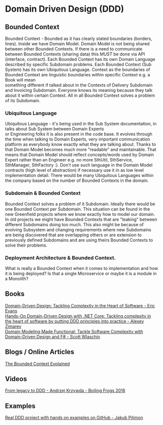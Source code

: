 # Domain Driven Design (DDD) 

## Bounded Context
Bounded Context - Bounded as it has clearly stated boundaries \(borders, lines\). Inside we have Domain Model.
Domain Model is not being shared between other Bounded Contexts. If there is a need to communicate between Bounded 
Contexts (sharing data) this *MUST* be done via API \(interface, contract\). Each Bounded Context has its own Domain
Language described by specific Subdomain problems. Each Bounded Context (Sub System) has its own Ubiquitous Language.
Context as the boundaries of Bounded Context are linguistic boundaries within specific Context e.g. a Book will mean  
something different if talked about in the Contexts of Delivery Subdomain and Invoicing Subdomain. Everyone knows its 
meaning because they talk about it within certain Context. All in all Bounded Context solves a problem of its Subdomain.

### Ubiquitous Language
Ubiquitous Language - it's being used in the Sub System documentation, in talks about Sub System between Domain Experts  
or Engineering folks it is also present in the code base. It evolves through the time when talking to Domain Experts, 
very important communication platform as everybody know exactly what they are talking about. Thanks to that Domain Model
becomes much more "readable" and maintainable. That means that Domain Model should reflect concepts/words used by 
Domain Expert rather than an Engineer e.g. no more SthUtil, SthService, SthManager, SthFactory :). Don't use such
language in the Domain Model contracts \(high level of abstraction\) if necessary use it in as low level implementation
detail.
There would be many Ubiquitous Languages within the company based on the number of Bounded Contexts in the domain.

### Subdomain & Bounded Context
Bounded Context solves a problem of it Subdomain. Ideally there would be one Bounded Context per Subdomain. 
This situation can be found in the new Greenfield projects where we know exactly how to model our domain.
In old projects we might have Bounded Contexts that are "leaking" between different Subdomains doing too much. 
This also might be because of evolving Subsystem and changing requirements where new Subdomains are being discovered
that are overlapping others or are extension to previously defined Subdomains and are using theirs Bounded Contexts
to solve their problems.

### Deployment Architecture & Bounded Context.
What is really a Bounded Context when it comes to implementation and how it is being deployed? Is that a single 
Microservice or maybe it is a module in a Monolith? 

## Books
[Domain-Driven Design: Tackling Complexity in the Heart of Software - Eric Evans](https://www.amazon.com/Domain-Driven-Design-Tackling-Complexity-Software/dp/0321125215)<br/>
[Hands-On Domain-Driven Design with .NET Core: Tackling complexity in the heart of software by putting DDD principles into practice - Alexey Zimarev](https://www.amazon.com/Hands-Domain-Driven-Design-NET-ebook/dp/B07C5WSR9B/ref=sr_1_1?crid=KJLST55P7X6P&keywords=hands-on+domain-driven+design+with+.net+core&qid=1563642184&s=books&sprefix=hands-on+domain+dri%2Cstripbooks-intl-ship%2C300&sr=1-1)<br/>
[Domain Modeling Made Functional: Tackle Software Complexity with Domain-Driven Design and F# - Scott Wlaschin](https://www.amazon.com/Domain-Modeling-Made-Functional-Domain-Driven-ebook/dp/B07B44BPFB)

## Blogs / Online Articles
[The Bounded Context Explained](http://blog.sapiensworks.com/post/2012/04/17/DDD-The-Bounded-Context-Explained.aspx)

## Videos
[From legacy to DDD - Andrzej Krzywda - Boiling Frogs 2016](https://www.youtube.com/watch?time_continue=38&v=MzV2vGSTpo8)

## Examples
[Real DDD project with hands on examples on GitHub - Jakub Pilimon](https://github.com/ddd-by-examples/library)